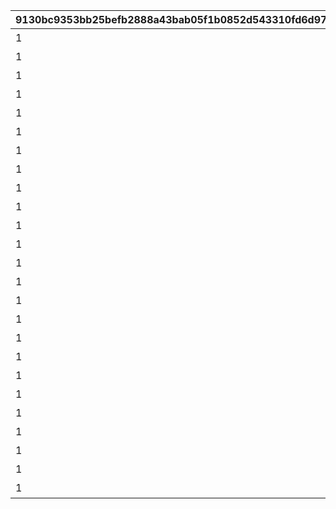 |9130bc9353bb25befb2888a43bab05f1b0852d543310fd6d978473dbb7ab45c1|8923c351ade0f91b4c283363b68b1c95e309e9929302324148aefde431da7d26|2b6fd85cf9ec53462040063fa29fbc594e2d136910977c4dcc047416c22feaa9|d934ff4da183520088e23fbdf2a55f055859da02f2b8d5f4abf1521da66df772|d0b9c2b136be05bc791232b22639642761331d5eca9d8a1ccab95d89b40425a1|8e5eae5dce12671dab2d4831e823b2a5d23661f091a35ca57f4b80245664b4a5|9defdbee9bb9b4126cba0182d9e8fe19fe890bc0d2369021ffac220e63d83ff8|c083e48cefc72c1ea3d77cfe86f4b048434f04cbafc58fab122219b7fbf97e5e|
| --- | --- | --- | --- | --- | --- | --- | --- |
|1|110001|0|110001|70000|ガーゴイル（EASY）をクリアしよう|90110001|111|
|1|110001|0|110002|70000|ガーゴイル（NORMAL）をクリアしよう|90110002|112|
|1|110001|0|110003|70000|ガーゴイル（HARD）をクリアしよう|90110003|113|
|1|110001|0|110004|70000|ガーゴイル（VERY HARD）をクリアしよう|90110004|114|
|1|110001|0|110005|70000|ガーゴイル（EXTREME）をクリアしよう|90110005|115|
|1|110001|0|120001|70000|マグスガーゴイル（EASY）をクリアしよう|90120001|121|
|1|110001|0|120002|70000|マグスガーゴイル（NORMAL）をクリアしよう|90120002|122|
|1|110001|0|120003|70000|マグスガーゴイル（HARD）をクリアしよう|90120003|123|
|1|110001|0|120004|70000|マグスガーゴイル（VERY HARD）をクリアしよう|90120004|124|
|1|110001|0|120005|70000|マグスガーゴイル（EXTREME）をクリアしよう|90120005|125|
|1|110001|0|130001|70000|ガードガーゴイル（EASY）をクリアしよう|90130001|131|
|1|110001|0|130002|70000|ガードガーゴイル（NORMAL）をクリアしよう|90130002|132|
|1|110001|0|130003|70000|ガードガーゴイル（HARD）をクリアしよう|90130003|133|
|1|110001|0|130004|70000|ガードガーゴイル（VERY HARD）をクリアしよう|90130004|134|
|1|110001|0|130005|70000|ガードガーゴイル（EXTREME）をクリアしよう|90130005|135|
|1|110001|0|140001|70000|ガーゴイル・バースト（EASY）をクリアしよう|90140001|141|
|1|110001|0|140002|70000|ガーゴイル・バースト（NORMAL）をクリアしよう|90140002|142|
|1|110001|0|140003|70000|ガーゴイル・バースト（HARD）をクリアしよう|90140003|143|
|1|110001|0|140004|70000|ガーゴイル・バースト（VERY HARD）をクリアしよう|90140004|144|
|1|110001|0|140005|70000|ガーゴイル・バースト（EXTREME）をクリアしよう|90140005|145|
|1|110001|0|150001|70000|ガーゴイル・マギ（EASY）をクリアしよう|90150001|151|
|1|110001|0|150002|70000|ガーゴイル・マギ（NORMAL）をクリアしよう|90150002|152|
|1|110001|0|150003|70000|ガーゴイル・マギ（HARD）をクリアしよう|90150003|153|
|1|110001|0|150004|70000|ガーゴイル・マギ（VERY HARD）をクリアしよう|90150004|154|
|1|110001|0|150005|70000|ガーゴイル・マギ（EXTREME）をクリアしよう|90150005|155|